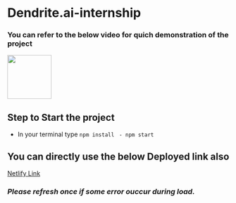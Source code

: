 # Dendrite.ai-internship
### You can refer to the below video for quich demonstration of the project
[<img src="https://www.freeiconspng.com/thumbs/video-icon/video-play-icon-14.png" width="100px">](https://drive.google.com/file/d/19BeLCWdKtsDGOoPT1ITdTexuam3jO6um/view?usp=sharing)


## Step to Start the project
- In your terminal type
`npm install `
`- npm start`
## You can directly use the below Deployed link also

[Netlify Link](https://dashing-mochi-bbc618.netlify.app/)

### *Please refresh once if some error ouccur during load.*

